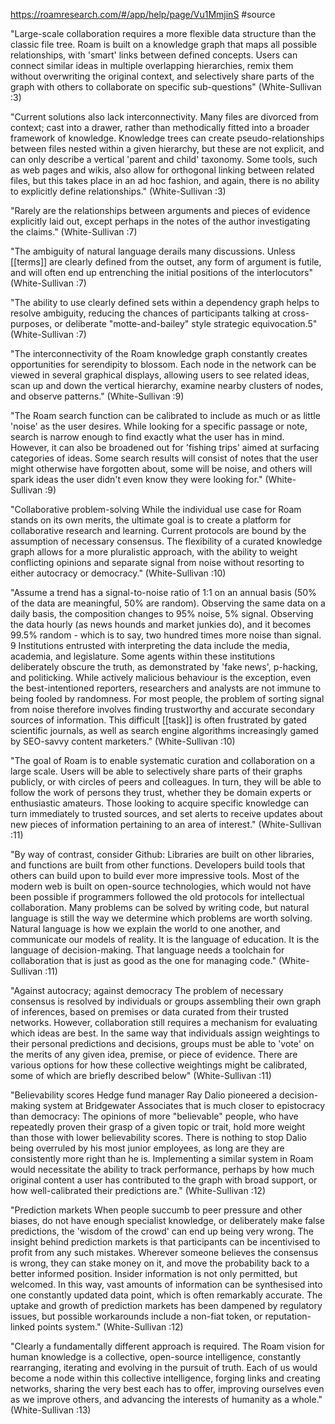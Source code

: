 https://roamresearch.com/#/app/help/page/Vu1MmjinS #source

"Large-scale collaboration requires a more flexible data structure than the classic file tree. Roam is built on a knowledge graph that maps all possible relationships, with 'smart' links between defined concepts. Users can connect similar ideas in multiple overlapping hierarchies, remix them without overwriting the original context, and selectively share parts of the graph with others to collaborate on specific sub-questions" (White-Sullivan :3)

"Current solutions also lack interconnectivity. Many files are divorced from context; cast into a drawer, rather than methodically fitted into a broader framework of knowledge. Knowledge trees can create pseudo-relationships between files nested within a given hierarchy, but these are not explicit, and can only describe a vertical 'parent and child' taxonomy. Some tools, such as web pages and wikis, also allow for orthogonal linking between related files, but this takes place in an ad hoc fashion, and again, there is no ability to explicitly define relationships." (White-Sullivan :3)

"Rarely are the relationships between arguments and pieces of evidence explicitly laid out, except perhaps in the notes of the author investigating the claims." (White-Sullivan :7)

"The ambiguity of natural language derails many discussions. Unless [[terms]] are clearly defined from the outset, any form of argument is futile, and will often end up entrenching the initial positions of the interlocutors" (White-Sullivan :7)

"The ability to use clearly defined sets within a dependency graph helps to resolve ambiguity, reducing the chances of participants talking at cross-purposes, or deliberate "motte-and-bailey" style strategic equivocation.5" (White-Sullivan :7)

"The interconnectivity of the Roam knowledge graph constantly creates opportunities for serendipity to blossom. Each node in the network can be viewed in several graphical displays, allowing users to see related ideas, scan up and down the vertical hierarchy, examine nearby clusters of nodes, and observe patterns." (White-Sullivan :9)

"The Roam search function can be calibrated to include as much or as little 'noise' as the user desires. While looking for a specific passage or note, search is narrow enough to find exactly what the user has in mind. However, it can also be broadened out for 'fishing trips' aimed at surfacing categories of ideas. Some search results will consist of notes that the user might otherwise have forgotten about, some will be noise, and others will spark ideas the user didn't even know they were looking for." (White-Sullivan :9)

"Collaborative problem-solving While the individual use case for Roam stands on its own merits, the ultimate goal is to create a platform for collaborative research and learning. Current protocols are bound by the assumption of necessary consensus. The flexibility of a curated knowledge graph allows for a more pluralistic approach, with the ability to weight conflicting opinions and separate signal from noise without resorting to either autocracy or democracy." (White-Sullivan :10)

"Assume a trend has a signal-to-noise ratio of 1:1 on an annual basis (50% of the data are meaningful, 50% are random). Observing the same data on a daily basis, the composition changes to 95% noise, 5% signal. Observing the data hourly (as news hounds and market junkies do), and it becomes 99.5% random - which is to say, two hundred times more noise than signal. 9 Institutions entrusted with interpreting the data include the media, academia, and legislature. Some agents within these institutions deliberately obscure the truth, as demonstrated by 'fake news', p-hacking, and politicking. While actively malicious behaviour is the exception, even the best-intentioned reporters, researchers and analysts are not immune to being fooled by randomness. For most people, the problem of sorting signal from noise therefore involves finding trustworthy and accurate secondary sources of information. This difficult [[task]] is often frustrated by gated scientific journals, as well as search engine algorithms increasingly gamed by SEO-savvy content marketers." (White-Sullivan :10)

"The goal of Roam is to enable systematic curation and collaboration on a large scale. Users will be able to selectively share parts of their graphs publicly, or with circles of peers and colleagues. In turn, they will be able to follow the work of persons they trust, whether they be domain experts or enthusiastic amateurs. Those looking to acquire specific knowledge can turn immediately to trusted sources, and set alerts to receive updates about new pieces of information pertaining to an area of interest." (White-Sullivan :11)

"By way of contrast, consider Github: Libraries are built on other libraries, and functions are built from other functions. Developers build tools that others can build upon to build ever more impressive tools. Most of the modern web is built on open-source technologies, which would not have been possible if programmers followed the old protocols for intellectual collaboration. Many problems can be solved by writing code, but natural language is still the way we determine which problems are worth solving. Natural language is how we explain the world to one another, and communicate our models of reality. It is the language of education. It is the language of decision-making. That language needs a toolchain for collaboration that is just as good as the one for managing code." (White-Sullivan :11)

"Against autocracy; against democracy The problem of necessary consensus is resolved by individuals or groups assembling their own graph of inferences, based on premises or data curated from their trusted networks. However, collaboration still requires a mechanism for evaluating which ideas are best. In the same way that individuals assign weightings to their personal predictions and decisions, groups must be able to 'vote' on the merits of any given idea, premise, or piece of evidence. There are various options for how these collective weightings might be calibrated, some of which are briefly described below" (White-Sullivan :11)

"Believability scores Hedge fund manager Ray Dalio pioneered a decision-making system at Bridgewater Associates that is much closer to epistocracy than democracy: The opinions of more "believable" people, who have repeatedly proven their grasp of a given topic or trait, hold more weight than those with lower believability scores. There is nothing to stop Dalio being overruled by his most junior employees, as long are they are consistently more right than he is. Implementing a similar system in Roam would necessitate the ability to track performance, perhaps by how much original content a user has contributed to the graph with broad support, or how well-calibrated their predictions are." (White-Sullivan :12)

"Prediction markets When people succumb to peer pressure and other biases, do not have enough specialist knowledge, or deliberately make false predictions, the 'wisdom of the crowd' can end up being very wrong. The insight behind prediction markets is that participants can be incentivised to profit from any such mistakes. Wherever someone believes the consensus is wrong, they can stake money on it, and move the probability back to a better informed position. Insider information is not only permitted, but welcomed. In this way, vast amounts of information can be synthesised into one constantly updated data point, which is often remarkably accurate. The uptake and growth of prediction markets has been dampened by regulatory issues, but possible workarounds include a non-fiat token, or reputation-linked points system." (White-Sullivan :12)

"Clearly a fundamentally different approach is required. The Roam vision for human knowledge is a collective, open-source intelligence, constantly rearranging, iterating and evolving in the pursuit of truth. Each of us would become a node within this collective intelligence, forging links and creating networks, sharing the very best each has to offer, improving ourselves even as we improve others, and advancing the interests of humanity as a whole." (White-Sullivan :13)